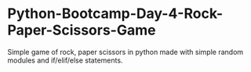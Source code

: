 # Python-Bootcamp-Day-4-Rock-Paper-Scissors-Game
Simple game of rock, paper scissors in python made with simple random modules and if/elif/else statements.
